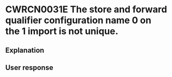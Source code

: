 # CWRCN0031E The store and forward qualifier configuration name 0 on the 1 import is not unique.

## Explanation

## User response